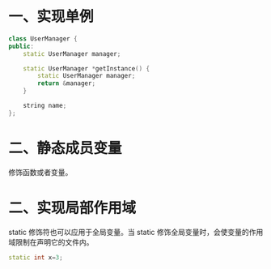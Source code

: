 # 一、实现单例
```cpp
class UserManager {
public:
    static UserManager manager;

    static UserManager *getInstance() {
        static UserManager manager;
        return &manager;
    }

    string name;
};
```
# 二、静态成员变量
修饰函数或者变量。  
# 二、实现局部作用域
static 修饰符也可以应用于全局变量。当 static 修饰全局变量时，会使变量的作用域限制在声明它的文件内。
```cpp
static int x=3;
```